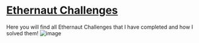 # <a href="https://ethernaut.openzeppelin.com/">Ethernaut Challenges</a> 

Here you will find all Ethernaut Challenges that I have completed and how I solved them! 
![image](https://user-images.githubusercontent.com/102038261/200034247-c31181b5-6e6a-4992-9339-92eab3188ed2.png)
